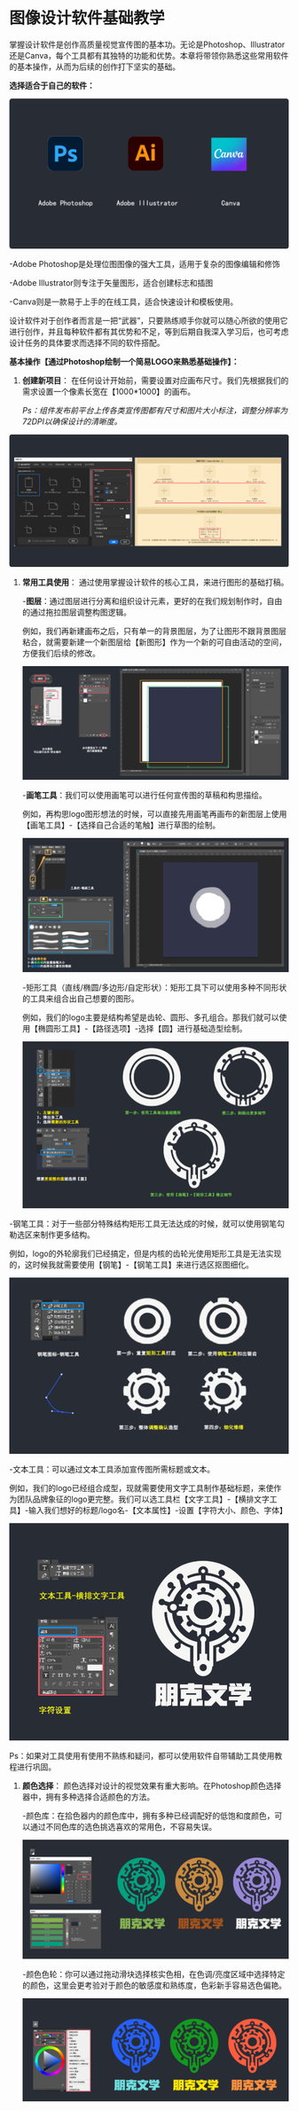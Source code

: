 # 图像设计软件基础教学

掌握设计软件是创作高质量视觉宣传图的基本功。无论是Photoshop、Illustrator还是Canva，每个工具都有其独特的功能和优势。本章将带领你熟悉这些常用软件的基本操作，从而为后续的创作打下坚实的基础。

**选择适合于自己的软件：**

![](media/5b79dabe250d81607191d9b49365c1d0.png)

\-Adobe Photoshop是处理位图图像的强大工具，适用于复杂的图像编辑和修饰

\-Adobe Illustrator则专注于矢量图形，适合创建标志和插图

\-Canva则是一款易于上手的在线工具，适合快速设计和模板使用。

设计软件对于创作者而言是一把“武器”，只要熟练顺手你就可以随心所欲的使用它进行创作，并且每种软件都有其优势和不足，等到后期自我深入学习后，也可考虑设计任务的具体要求而选择不同的软件搭配。

**基本操作【通过Photoshop绘制一个简易LOGO来熟悉基础操作】：**

1.  **创建新项目**： 在任何设计开始前，需要设置对应画布尺寸。我们先根据我们的需求设置一个像素长宽在【1000\*1000】的画布。

    *Ps：组件发布前平台上传各类宣传图都有尺寸和图片大小标注，调整分辨率为72DPI以确保设计的清晰度。*

![图形用户界面 描述已自动生成](media/95cd2ff89f09e4e8e4386fab03181c1a.png)

1.  **常用工具使用**： 通过使用掌握设计软件的核心工具，来进行图形的基础打稿。

    \-**图层**：通过图层进行分离和组织设计元素，更好的在我们规划制作时，自由的通过拖拉图层调整构图逻辑。

    例如，我们再新建画布之后，只有单一的背景图层，为了让图形不跟背景图层粘合，就需要新建一个新图层给【新图形】作为一个新的可自由活动的空间，方便我们后续的修改。

    ![](media/b2239907a082c6440acd9dfeb64a8282.png)

    \-**画笔工具**：我们可以使用画笔可以进行任何宣传图的草稿和构思描绘。

    例如，再构思logo图形想法的时候，可以直接先用画笔再画布的新图层上使用【画笔工具】-【选择自己合适的笔触】进行草图的绘制。

    ![](media/6c0d772ea6f7d16f8289ee030879c688.png)

    \-矩形工具（直线/椭圆/多边形/自定形状）：矩形工具下可以使用多种不同形状的工具来组合出自己想要的图形。

    例如，我们的logo主要是结构希望是齿轮、圆形、多孔组合。那我们就可以使用【椭圆形工具】-【路径选项】-选择【圆】进行基础造型绘制。

    ![](media/4fc36bd8362b18afe96b8592e6b3fc70.png)

\-钢笔工具：对于一些部分特殊结构矩形工具无法达成的时候，就可以使用钢笔勾勒选区来制作更多结构。

例如，logo的外轮廓我们已经搞定，但是内核的齿轮光使用矩形工具是无法实现的，这时候我就需要使用【钢笔】-【钢笔工具】来进行选区抠图细化。

![](media/b1c83ad3b332bc26190d36cd5bbb299f.png)

\-文本工具：可以通过文本工具添加宣传图所需标题或文本。

例如，我们的logo已经组合成型，现就需要使用文字工具制作基础标题，来使作为团队品牌象征的logo更完整。我们可以选工具栏【文字工具】-【横排文字工具】-输入我们想好的标题/logo名-【文本属性】-设置【字符大小、颜色、字体】

![](media/bad2ba8225490ea04765ada73c9eba3a.png)

Ps：如果对工具使用有使用不熟练和疑问，都可以使用软件自带辅助工具使用教程进行巩固。

1.  **颜色选择**： 颜色选择对设计的视觉效果有重大影响。在Photoshop颜色选择器中，拥有多种选择合适颜色的方法。

    \-颜色库：在拾色器内的颜色库中，拥有多种已经调配好的低饱和度颜色，可以通过不同色库的选色挑选喜欢的常用色，不容易失误。

    ![](media/1c4992d1f483010284944f3a475ce83b.png)

    \-颜色色轮：你可以通过拖动滑块选择核实色相，在色调/亮度区域中选择特定的颜色，这里会更考验对于颜色的敏感度和熟练度，色彩新手容易选色偏艳。

    ![](media/891346b5dd97894364b31ffdc3cf2f83.png)
